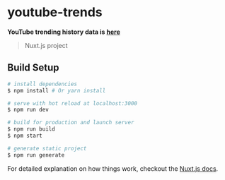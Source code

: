 # youtube-trends

**YouTube trending history data is [here](https://drive.google.com/drive/folders/1jOjoLB0T1c32QCzjvaRAI-wT-EtlU_gB)**

> Nuxt.js project

## Build Setup

``` bash
# install dependencies
$ npm install # Or yarn install

# serve with hot reload at localhost:3000
$ npm run dev

# build for production and launch server
$ npm run build
$ npm start

# generate static project
$ npm run generate
```

For detailed explanation on how things work, checkout the [Nuxt.js docs](https://github.com/nuxt/nuxt.js).

